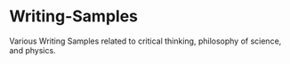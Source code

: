 # Writing-Samples
Various Writing Samples related to critical thinking, philosophy of science, and physics.
